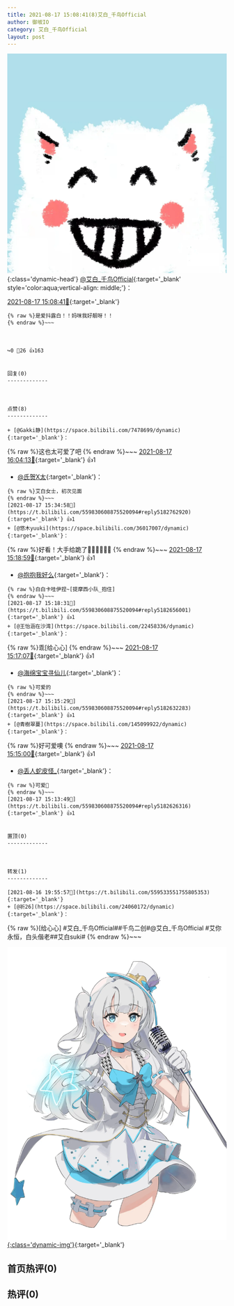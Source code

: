 ```yaml
---
title: 2021-08-17 15:08:41(8)艾白_千鸟Official
author: 御坂IO
category: 艾白_千鸟Official
layout: post
---
```


![img](/images/9ae8b9445fd0665cc014d9080156a45271be73c6.jpg){:class='dynamic-head'}
[@艾白_千鸟Official](https://space.bilibili.com/334537711/dynamic){:target='_blank' style='color:aqua;vertical-align: middle;'}：

[2021-08-17 15:08:41🔗](https://t.bilibili.com/559830608875520094){:target='_blank'}

~~~
{% raw %}是爱抖露白！！妈咪我好靓呀！！
{% endraw %}~~~



↪️0 💬26 👍163


回复(0)
-------------



点赞(8)
-------------

+ [@Gakki静](https://space.bilibili.com/7478699/dynamic){:target='_blank'}：
~~~
{% raw %}这也太可爱了吧
{% endraw %}~~~
[2021-08-17 16:04:13🔗](https://t.bilibili.com/559830608875520094#reply5182964961){:target='_blank'} 👍1
+ [@氏贺X太](https://space.bilibili.com/2536465/dynamic){:target='_blank'}：
~~~
{% raw %}艾白女士，初次见面
{% endraw %}~~~
[2021-08-17 15:34:58🔗](https://t.bilibili.com/559830608875520094#reply5182762920){:target='_blank'} 👍1
+ [@悠木yuuki](https://space.bilibili.com/36017007/dynamic){:target='_blank'}：
~~~
{% raw %}好看！大手给跪了🙇‍♂️🙇‍♂️🙇‍♂️
{% endraw %}~~~
[2021-08-17 15:18:59🔗](https://t.bilibili.com/559830608875520094#reply5182660566){:target='_blank'} 👍1
+ [@抱抱我好么](https://space.bilibili.com/12285084/dynamic){:target='_blank'}：
~~~
{% raw %}白白卡哇伊捏~[提摩西小队_抱住]
{% endraw %}~~~
[2021-08-17 15:18:31🔗](https://t.bilibili.com/559830608875520094#reply5182656001){:target='_blank'} 👍1
+ [@王怡涵在沙湾](https://space.bilibili.com/22458336/dynamic){:target='_blank'}：
~~~
{% raw %}乖[给心心]
{% endraw %}~~~
[2021-08-17 15:17:07🔗](https://t.bilibili.com/559830608875520094#reply5182643070){:target='_blank'} 👍1
+ [@海绵宝宝寻仙儿](https://space.bilibili.com/49281213/dynamic){:target='_blank'}：
~~~
{% raw %}可爱的
{% endraw %}~~~
[2021-08-17 15:15:29🔗](https://t.bilibili.com/559830608875520094#reply5182632283){:target='_blank'} 👍1
+ [@青樹翠蔓](https://space.bilibili.com/145099922/dynamic){:target='_blank'}：
~~~
{% raw %}好可爱噢
{% endraw %}~~~
[2021-08-17 15:15:00🔗](https://t.bilibili.com/559830608875520094#reply5182631115){:target='_blank'} 👍1
+ [@丢人蛇皮怪_](https://space.bilibili.com/351400349/dynamic){:target='_blank'}：
~~~
{% raw %}可爱🥰
{% endraw %}~~~
[2021-08-17 15:13:49🔗](https://t.bilibili.com/559830608875520094#reply5182626316){:target='_blank'} 👍1


置顶(0)
-------------



转发(1)
-------------

[2021-08-16 19:55:57🔗](https://t.bilibili.com/559533551755805353){:target='_blank'}
+ [@祈26](https://space.bilibili.com/24060172/dynamic){:target='_blank'}：
~~~
{% raw %}[给心心]
#艾白_千鸟Official##千鸟二创#@艾白_千鸟Official #艾你永恒，白头偕老##艾白suki# 
{% endraw %}~~~


[![img](/images/dd19f991e2d6fc00a71f0620fe9f83f6f46d822d.jpg){:class='dynamic-img'}](/images/dd19f991e2d6fc00a71f0620fe9f83f6f46d822d.jpg){:target='_blank'}




首页热评(0)
-------------



热评(0)
-------------



